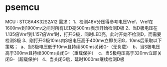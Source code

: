 # psemcu
MCU : STC8A4K32S2A12
需求：
1、检测48V分压得参考电压Vref，Vref在1600mv到1900mv之间时所有LED亮500ms表示开始检测D极
2、当D极电压在1.135倍Vref到1.157倍Vref时，打开G极，同时LED亮，此时开始不检测D，而需要检测S极
3、刚打开G极10ms内S极电压高于400mv立即关闭G，10ms后采取以下策略；
  a、当S极电压低于10mv且持续500ms关闭G-（无负载）
  b、当S极电压高于300mv且持续300ms关闭G-（重载保护）
  c、当S极电压高于320mv立即关闭G-（超载保护）
4、当关闭G后，延时1000ms继续检测D极

